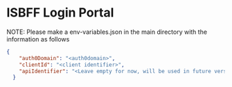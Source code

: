 # ISBFF Login Portal

NOTE: Please make a env-variables.json in the main directory with the information as follows

```json
{
    "auth0Domain": "<auth0domain>",
    "clientId": "<client identifier>",
    "apiIdentifier": "<Leave empty for now, will be used in future versions>"
  }
```

